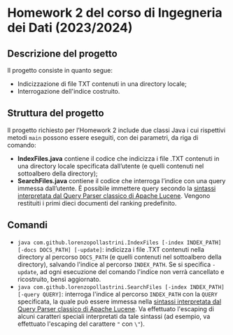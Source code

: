 # Homework 2 del corso di Ingegneria dei Dati (2023/2024)

## Descrizione del progetto
Il progetto consiste in quanto segue:
* Indicizzazione di file TXT contenuti in una directory locale;
* Interrogazione dell'indice costruito.

## Struttura del progetto
Il progetto richiesto per l’Homework 2 include due classi Java i cui rispettivi metodi `main` possono essere
eseguiti, con dei parametri, da riga di comando:
* **IndexFiles.java** contiene il codice che indicizza i file .TXT contenuti in una directory locale specificata
  dall’utente (e quelli contenuti nel sottoalbero della directory);
* **SearchFiles.java** contiene il codice che interroga l’indice con una query immessa dall’utente. È possibile
  immettere query secondo la [sintassi interpretata dal Query Parser classico di Apache Lucene](
  https://lucene.apache.org/core/9_8_0/queryparser/org/apache/lucene/queryparser/classic/package-summary.html). Vengono
  restituiti i primi dieci documenti del ranking predefinito.

## Comandi
* `java com.github.lorenzopollastrini.IndexFiles [-index INDEX_PATH] [-docs DOCS_PATH] [-update]`: indicizza i file
  .TXT contenuti nella directory al percorso `DOCS_PATH` (e quelli contenuti nel sottoalbero della directory), salvando
  l'indice al percorso `INDEX_PATH`. Se si specifica `-update`, ad ogni esecuzione del comando l'indice non verrà
  cancellato e ricostruito, bensì aggiornato.
* `java com.github.lorenzopollastrini.SearchFiles [-index INDEX_PATH] [-query QUERY]`: interroga l'indice al percorso
  `INDEX_PATH` con la `QUERY` specificata, la quale può essere immessa nella [sintassi interpretata dal Query Parser
  classico di Apache Lucene](
  https://lucene.apache.org/core/9_8_0/queryparser/org/apache/lucene/queryparser/classic/package-summary.html). Va
  effettuato l'escaping di alcuni caratteri speciali interpretati da tale sintassi (ad esempio, va effettuato l'escaping
  del carattere `"` con `\"`).
